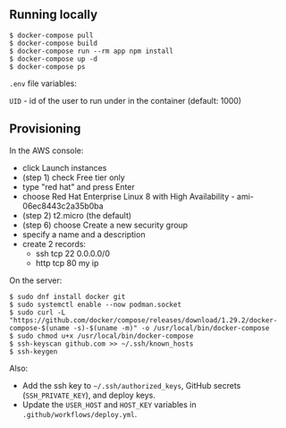 ## Running locally

```
$ docker-compose pull
$ docker-compose build
$ docker-compose run --rm app npm install
$ docker-compose up -d
$ docker-compose ps
```

`.env` file variables:

`UID` - id of the user to run under in the container (default: 1000)

## Provisioning

In the AWS console:

* click Launch instances
* (step 1) check Free tier only
* type "red hat" and press Enter
* choose Red Hat Enterprise Linux 8 with High Availability - ami-06ec8443c2a35b0ba
* (step 2) t2.micro (the default)
* (step 6) choose Create a new security group
* specify a name and a description
* create 2 records:
    * ssh tcp 22 0.0.0.0/0
    * http tcp 80 my ip

On the server:

```
$ sudo dnf install docker git
$ sudo systemctl enable --now podman.socket
$ sudo curl -L "https://github.com/docker/compose/releases/download/1.29.2/docker-compose-$(uname -s)-$(uname -m)" -o /usr/local/bin/docker-compose
$ sudo chmod u+x /usr/local/bin/docker-compose
$ ssh-keyscan github.com >> ~/.ssh/known_hosts
$ ssh-keygen
```

Also:

* Add the ssh key to `~/.ssh/authorized_keys`, GitHub secrets (`SSH_PRIVATE_KEY`), and deploy keys.
* Update the `USER_HOST` and `HOST_KEY` variables in `.github/workflows/deploy.yml`.
